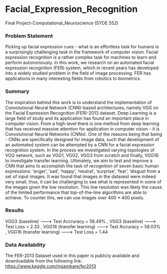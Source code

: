 # Facial_Expression_Recognition
Final Project-Computational_Neuroscience (SYDE 552) 

### Problem Statement 

Picking up facial expression cues - what is an effortless task for humans is a surprisingly challenging task in the framework of computer vision. Facial expression recognition is a rather complex task for machines to learn and perform autonomously. In this work, we research on an automated facial expression recognition (FER) system, which in recent years has developed into a widely studied problem in the field of image processing. FER has applications in many interesting fields from robotics to biometrics.


### Summary 

The inspiration behind this work is to understand the implementation of Convolutional Neural Network (CNN)-based architectures, namely VGG on the Facial Expression Recognition (FER)-2013 dataset. Deep Learning is a large field of study and its application has found an important place in computer vision. From a high-level there is one method from deep learning that has received massive attention for application in computer vision - it is Convolutional Neural Networks (CNNs). One of the reasons being that being - CNNs are specifically designed for image data, such that development of an automated system can be attempted by a CNN for a facial expression recognition system. In the process we investigated varying topologies of VGG network, such as VGG1, VGG2, VGG3 from scratch and finally, VGG16 to investigate transfer learning. Ultimately, we aim to test and improve a CNN that aims to accomplish the task of recognition of seven basic human expressions: ‘anger’, ‘sad’, ‘happy’, ‘neutral’, ‘surprise’, ‘fear’, ‘disgust from a set of input images. It was found that images in the datasest were indeed very small, thus, it can be challenging to see what is represented in some of the images given the low resolution. This low resolution was likely the cause of the limited performance that top-of-the-line algorithms are able to achieve. To counter this, we can use images over 400 * 400 pixels.

### Results 

VGG3 (baseline) ---> Test Accruracy = 56.49% ,
VGG3 (baseline) ---> Test Loss = 2.33 ,
VGG16 (transfer learning) ---> Test Accuracy = 58.03% ,
VGG16 (transfer learning) ---> Test Loss = 1.44 


### Data Availability 
The FER-2013 Dataset used in this paper is publicly available and downloadable from the following link: https://www.kaggle.com/msambare/fer2013

